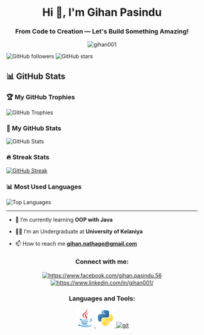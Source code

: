 <h1 align="center">Hi 👋, I'm Gihan Pasindu</h1>
<h3 align="center">From Code to Creation — Let's Build Something Amazing!</h3>

<p align="center"> <img src="https://komarev.com/ghpvc/?username=gihan001&label=Profile%20views&color=0e75b6&style=flat" alt="gihan001" /> </p>

![GitHub followers](https://img.shields.io/github/followers/YourGitHubUsername?label=Followers&style=social)
![GitHub stars](https://img.shields.io/github/stars/YourGitHubUsername?label=Stars&style=social)

## 📊 GitHub Stats

### 🏆 My GitHub Trophies
![GitHub Trophies](https://github-profile-trophy.vercel.app/?username=YourGitHubUsername&theme=gruvbox)

### 🌟 My GitHub Stats
![GitHub Stats](https://github-readme-stats.vercel.app/api?username=YourGitHubUsername&show_icons=true&hide=issues&count_private=true&theme=radical)

### 🔥 Streak Stats
[![GitHub Streak](https://streak-stats.demolab.com?user=YourGitHubUsername&theme=radical)](https://git.io/streak-stats)

### 📊 Most Used Languages
![Top Languages](https://github-readme-stats.vercel.app/api/top-langs/?username=YourGitHubUsername&layout=compact&langs_count=10&theme=radical)

---

- 🌱 I’m currently learning **OOP with Java**

- 🧑‍🎓 I’m an Undergraduate at **University of Kelaniya**

- 📫 How to reach me **gihan.nathage@gmail.com**

<h3 align="center">Connect with me:</h3>
<p align="center">
<a href="https://fb.com/https://www.facebook.com/gihan.pasindu.56" target="blank"><img align="center" src="https://raw.githubusercontent.com/rahuldkjain/github-profile-readme-generator/master/src/images/icons/Social/facebook.svg" alt="https://www.facebook.com/gihan.pasindu.56" height="40" width="50" /></a>
<a href="https://www.linkedin.com/in/gihan001/" target="blank"><img align="center" src="https://raw.githubusercontent.com/rahuldkjain/github-profile-readme-generator/master/src/images/icons/Social/linked-in-alt.svg" alt="https://www.linkedin.com/in/gihan001/" height="40" width="50" /></a>
</p>

<h3 align="center">Languages and Tools:</h3>
<p align="center">
<a href="https://www.java.com" target="_blank" rel="noreferrer"> <img src="https://raw.githubusercontent.com/devicons/devicon/master/icons/java/java-original.svg" alt="java" width="50" height="50"/> </a> <a href="https://www.python.org" target="_blank" rel="noreferrer"> <img src="https://raw.githubusercontent.com/devicons/devicon/master/icons/python/python-original.svg" alt="python" width="50" height="50"/> </a> <a href="https://git-scm.com/" target="_blank" rel="noreferrer"> <img src="https://www.vectorlogo.zone/logos/git-scm/git-scm-icon.svg" alt="git" width="50" height="50"/> </a> 
</p>
